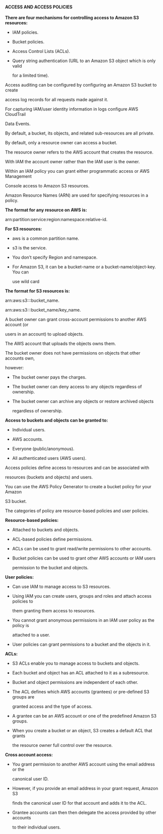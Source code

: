 #### ACCESS AND ACCESS POLICIES


**There are four mechanisms for controlling access to Amazon S3 resources:**


- IAM policies.

- Bucket policies.

- Access Control Lists (ACLs).

- Query string authentication (URL to an Amazon S3 object which is only valid

  for a limited time).


Access auditing can be configured by configuring an Amazon S3 bucket to create

access log records for all requests made against it.


For capturing IAM/user identity information in logs configure AWS CloudTrail

Data Events.


By default, a bucket, its objects, and related sub-resources are all private.


By default, only a resource owner can access a bucket.


The resource owner refers to the AWS account that creates the resource.


With IAM the account owner rather than the IAM user is the owner.


Within an IAM policy you can grant either programmatic access or AWS Management

Console access to Amazon S3 resources.


Amazon Resource Names (ARN) are used for specifying resources in a policy.


**The format for any resource on AWS is:**


arn:partition:service:region:namespace:relative-id.


**For S3 resources:**


- aws is a common partition name.

- s3 is the service.

- You don’t specify Region and namespace.

- For Amazon S3, it can be a bucket-name or a bucket-name/object-key. You can

  use wild card


**The format for S3 resources is:**


arn:aws:s3:::bucket_name.


arn:aws:s3:::bucket_name/key_name.


A bucket owner can grant cross-account permissions to another AWS account (or

users in an account) to upload objects.


The AWS account that uploads the objects owns them.


The bucket owner does not have permissions on objects that other accounts own,

however:


- The bucket owner pays the charges.

- The bucket owner can deny access to any objects regardless of ownership.

- The bucket owner can archive any objects or restore archived objects

  regardless of ownership.


**Access to buckets and objects can be granted to:**


- Individual users.

- AWS accounts.

- Everyone (public/anonymous).

- All authenticated users (AWS users).


Access policies define access to resources and can be associated with

resources (buckets and objects) and users.


You can use the AWS Policy Generator to create a bucket policy for your Amazon

S3 bucket.


The categories of policy are resource-based policies and user policies.


**Resource-based policies:**


- Attached to buckets and objects.

- ACL-based policies define permissions.

- ACLs can be used to grant read/write permissions to other accounts.

- Bucket policies can be used to grant other AWS accounts or IAM users

  permission to the bucket and objects.


**User policies:**


- Can use IAM to manage access to S3 resources.

- Using IAM you can create users, groups and roles and attach access policies to

  them granting them access to resources.

- You cannot grant anonymous permissions in an IAM user policy as the policy is

  attached to a user.

- User policies can grant permissions to a bucket and the objects in it.


**ACLs:**


- S3 ACLs enable you to manage access to buckets and objects.

- Each bucket and object has an ACL attached to it as a subresource.

- Bucket and object permissions are independent of each other.

- The ACL defines which AWS accounts (grantees) or pre-defined S3 groups are

  granted access and the type of access.

- A grantee can be an AWS account or one of the predefined Amazon S3 groups.

- When you create a bucket or an object, S3 creates a default ACL that grants

  the resource owner full control over the resource.


**Cross account access:**


- You grant permission to another AWS account using the email address or the

  canonical user ID.

- However, if you provide an email address in your grant request, Amazon S3

  finds the canonical user ID for that account and adds it to the ACL.

- Grantee accounts can then then delegate the access provided by other accounts

  to their individual users.

